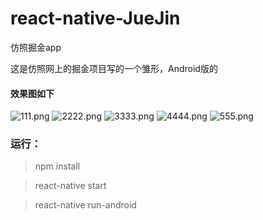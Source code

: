 # react-native-JueJin
仿照掘金app       

这是仿照网上的掘金项目写的一个雏形，Android版的

#### 效果图如下

![111.png](http://upload-images.jianshu.io/upload_images/5339345-bc573bc5fea5808e.png?imageMogr2/auto-orient/strip%7CimageView2/2/w/1240)
![2222.png](http://upload-images.jianshu.io/upload_images/5339345-1e55ac6047bd6444.png?imageMogr2/auto-orient/strip%7CimageView2/2/w/1240)
![3333.png](http://upload-images.jianshu.io/upload_images/5339345-6ee1c5596dcfeb90.png?imageMogr2/auto-orient/strip%7CimageView2/2/w/1240)
![4444.png](http://upload-images.jianshu.io/upload_images/5339345-a20cacb280d029de.png?imageMogr2/auto-orient/strip%7CimageView2/2/w/1240)
![555.png](http://upload-images.jianshu.io/upload_images/5339345-141d82588598f9e0.png?imageMogr2/auto-orient/strip%7CimageView2/2/w/1240)

### 运行：

> npm install

> react-native start

> react-native run-android
